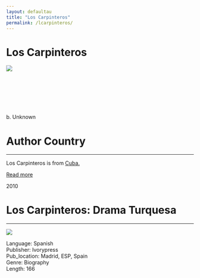 ```yaml
---
layout: defaultau
title: "Los Carpinteros"
permalink: /lcarpinteros/
---
```

<!-- partial:index.partial.html -->
<div class="content">
    <h1>Los Carpinteros</h1>
    <div class="quote">
        <div><img src="https://t4.ftcdn.net/jpg/03/40/12/49/360_F_340124934_bz3pQTLrdFpH92ekknuaTHy8JuXgG7fi.jpg" class="logo"></div>
    </div>
    <div class="timeline">
        <div style="padding-bottom:100px;"></div>
        <div class="block">
            <div class="date right"><p class="right">b. Unknown</p></div>
            <div class="dot"></div>
            <div class="left first">
            <div class="author_country">
                <h1>Author Country</h1><hr>
          <div class="aclocation">  <p>Los Carpinteros is from <a href="{{ site.baseurl }}/14">Cuba.</a></p></div>
              <div class="acreadmore">  <a href="#" target="_blank">Read more</a></div>
            </div>
            </div>
        </div>
       <div class="block">
            <div class="date left"><p class="left">2010</p></div>
            <div class="dot"></div>
            <div class="right">
                <h1>Los Carpinteros: Drama Turquesa</h1><hr>
                <p><img src="https://www.ivorypress.com/wp-content/uploads/2016/12/LosCarpinterosDramaTurquesaportada01web-768x487.jpg"></p>
                <p>Language: Spanish<br/>
                Publisher: Ivorypress<br/>
                Pub_location: Madrid, ESP, Spain<br/>
                Genre: Biography<br/>
                Length: 166</p>
            </div>
        </div>
</div>
  <!-- partial -->
<script src='https://cdnjs.cloudflare.com/ajax/libs/jquery/3.1.1/jquery.min.js'></script><script  src="{{ site.baseurl }}/assets/js/authorscript.js"></script>